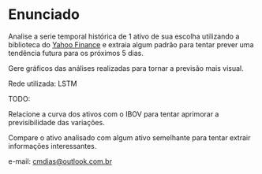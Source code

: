 # Enunciado

Analise a serie temporal histórica de 1 ativo de sua escolha utilizando a biblioteca do [Yahoo Finance](https://pypi.org/project/yfinance/) e extraia algum padrão para tentar prever uma tendência futura para os próximos 5 dias.

Gere gráficos das análises realizadas para tornar a previsão mais visual.

Rede utilizada: LSTM

TODO: 

Relacione a curva dos ativos com o IBOV para tentar aprimorar a previsibilidade das variações.

Compare o ativo analisado com algum ativo semelhante para tentar extrair informações interessantes.

e-mail: cmdias@outlook.com.br
